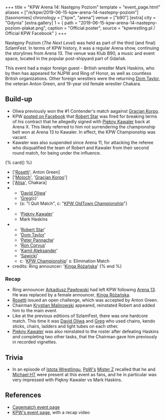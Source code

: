 +++
title = "KPW Arena 14: Następny Poziom"
template = "event_page.html"
aliases = ["/e/kpw/2019-06-15-kpw-arena-14-nastepny-poziom"]
[taxonomies]
chronology = ["kpw", "arena"]
venue = ["b90"]
[extra]
city = "Gdynia"
[extra.gallery]
1 = { path = "2019-06-15-kpw-arena-14-nastepny-poziom-plakat.png", caption = "Official poster", source = "kpwrestling.pl / Official KPW Facebook" }
+++

Następny Poziom (_The Next Level_) was held as part of the third (and final) SzlamFest. In terms of KPW history, it was a regular Arena show, continuing the storylines from Arena 13. The venue was Klub B90, a music and event space, located in the popular post-shipyard part of Gdańsk.

This event had a major foreign guest - British wrestler Mark Haskins, who by then has appeared for NJPW and Ring of Honor, as well as countless British organizations. Other foreign wrestlers were the returning [Dom Taylor](@/w/dom-taylor.md), the veteran Anton Green, and 19-year old female wrestler Chakara.

## Build-up

* Oliwa previously won the #1 Contender's match aagainst [Gracjan Korpo](@/w/gracjan-korpo.md).
* KPW [posted on Facebook](https://www.facebook.com/kpwrestling/posts/pfbid02fGtUG8wuaMW25FV76VqSQHECjCVqt1E4McUNJmBhFu9x3mKLNE4HWao94yK7UEXal) that [Robert Star](@/w/robert-star.md) was fired for breaking terms of his contract that he allegedly signed with [Piękny Kawaler](@/w/piekny-kawaler.md) back at Arena X. This likely referred to him not surrendering the championship belt won at Arena 13 to Kawaler. In effect, the KPW Championship was vacant.
* Kawaler was also suspended since Arena 11, for attacking the referee who disqualified the team of Robert and Kawaler from their second round match, for being under the influence.

{% card() %}
- ['[Rosetti](@/w/rosetti.md)', Anton Green]
- ['[Moloch](@/w/moloch.md)', '[Gracjan Korpo](@/w/gracjan-korpo.md)']
- ['[Alisa](@/w/alisa.md)', Chakara]
- - '[David Oliwa](@/w/david-oliwa.md)'
  - '[Greg](@/w/greg.md)(c)'
  - {s: "I Quit Match", c: "[KPW OldTown Championship](@/c/kpw-old-town-championship.md)"}
- - '[Piękny Kawaler](@/w/piekny-kawaler.md)'
  - Mark Haskins
- - '[Robert Star](@/w/robert-star.md)'
  - '[Dom Taylor](@/w/dom-taylor.md)'
  - '[Peter Pannache](@/w/peter-pannache.md)'
  - '[Ron Corvus](@/w/ron-corvus.md)'
  - '[Kamil Aleksander](@/w/kamil-aleksander.md)'
  - '[Sawicki](@/w/sawicki.md)'
  - c: '[KPW Championship](@/c/kpw-championship.md)'
    s: Elimination Match
- credits:
    Ring announcer: '[Kinga Różańska](@/w/kinga-miotke.md)'
{% end %}

### Recap

* Ring announcer [Arkadiusz Pawłowski](@/w/pan-pawlowski.md) had left KPW following [Arena 13](@/e/kpw/2019-04-05-kpw-arena-13.md). He was replaced by a female announcer, [Kinga Różańska](@/w/kinga-miotke.md).
* [Rosetti](@/w/rosetti.md) issued an open challenge, which was accepted by Anton Green.
* Chairman [Krystian Malinowski](@/w/krystian-malinowski.md) appeared, reinstated Robert and added him to the main event.
* Like at the previous editions of SzlamFest, there was one hardcore match. This time it was [David Oliwa](@/w/david-oliwa.md) and [Greg](@/w/greg.md) who used chains, kendo sticks, chairs, ladders and light tubes on each other.
* [Piękny Kawaler](@/w/piekny-kawaler.md) was also reinstated to the roster after defeating Haskins and completing two other tasks, that the Chairman gave him previously in recorded vignettes.

## Trivia

* In an episode of [Istota Wrestlingu][istota-202501], [PpW's](@/o/ppw.md) [Mister Z](@/w/mister-z.md) recalled that he and [Michael HT](@/w/michael-ht.md) were present at this event as fans, and he in particular was very impressed with Piękny Kawaler vs Mark Haskins.

## References

* [Cagematch event page](https://www.cagematch.net/?id=1&nr=232400)
* [KPW's event page](https://kpwrestling.pl/events/kpw-arena-14/), with a recap video

[istota-202501]: https://www.youtube.com/watch?v=_YTLpybrUL8
